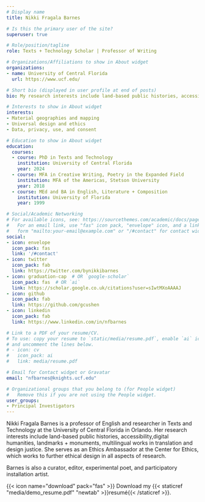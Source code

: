 ```yaml
---
# Display name
title: Nikki Fragala Barnes

# Is this the primary user of the site?
superuser: true

# Role/position/tagline
role: Texts + Technology Scholar | Professor of Writing

# Organizations/Affiliations to show in About widget
organizations:
- name: University of Central Florida
  url: https://www.ucf.edu/

# Short bio (displayed in user profile at end of posts)
bio: My research interests include land-based public histories, accessibility, digital humanities, landmarks + monuments, multilingual works in translation, critical race theory, technofeminism, and design justice.

# Interests to show in About widget
interests:
- Material geographies and mapping
- Universal design and ethics
- Data, privacy, use, and consent

# Education to show in About widget
education:
  courses:
  - course: PhD in Texts and Technology
    institution: University of Central Florida
    year: 2024
  - course: MFA in Creative Writing, Poetry in the Expanded Field
    institution: MFA of the Americas, Stetson University
    year: 2018
  - course: MEd and BA in English, Literature + Composition
    institution: University of Florida
    year: 1999

# Social/Academic Networking
# For available icons, see: https://sourcethemes.com/academic/docs/page-builder/#icons
#   For an email link, use "fas" icon pack, "envelope" icon, and a link in the
#   form "mailto:your-email@example.com" or "/#contact" for contact widget.
social:
- icon: envelope
  icon_pack: fas
  link: '/#contact'
- icon: twitter
  icon_pack: fab
  link: https://twitter.com/bynikkibarnes
- icon: graduation-cap  # OR `google-scholar`
  icon_pack: fas  # OR `ai`
  link: https://scholar.google.co.uk/citations?user=sIwtMXoAAAAJ
- icon: github
  icon_pack: fab
  link: https://github.com/gcushen
- icon: linkedin
  icon_pack: fab
  link: https://www.linkedin.com/in/nfbarnes

# Link to a PDF of your resume/CV.
# To use: copy your resume to `static/media/resume.pdf`, enable `ai` icons in `params.toml`, 
# and uncomment the lines below.
# - icon: cv
#   icon_pack: ai
#   link: media/resume.pdf

# Email for Contact widget or Gravatar
email: "nfbarnes@knights.ucf.edu"

# Organizational groups that you belong to (for People widget)
#   Remove this if you are not using the People widget.
user_groups:
- Principal Investigators
---
```


Nikki Fragala Barnes is a professor of English and researcher in Texts and Technology at the University of Central Florida in Orlando. Her research interests include land-based public histories, accessibility,digital humanities, landmarks + monuments, multilingual works in translation and design justice. She serves as an Ethics Ambassador at the Center for Ethics, which works to further ethical design in all aspects of research.

Barnes is also a curator, editor, experimental poet, and participatory installation artist.

{{< icon name="download" pack="fas" >}} Download my {{< staticref "media/demo_resume.pdf" "newtab" >}}resumé{{< /staticref >}}.
